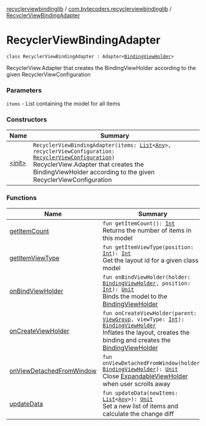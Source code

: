 [recyclerviewbindinglib](../../index.md) / [com.bytecoders.recyclerviewbindinglib](../index.md) / [RecyclerViewBindingAdapter](./index.md)

# RecyclerViewBindingAdapter

`class RecyclerViewBindingAdapter : Adapter<`[`BindingViewHolder`](../../com.bytecoders.recyclerviewbindinglib.viewholder/-binding-view-holder/index.md)`>`

RecyclerView.Adapter that creates the BindingViewHolder according to the
given RecyclerViewConfiguration

### Parameters

`items` - List containing the model for all items

### Constructors

| Name | Summary |
|---|---|
| [&lt;init&gt;](-init-.md) | `RecyclerViewBindingAdapter(items: `[`List`](https://kotlinlang.org/api/latest/jvm/stdlib/kotlin.collections/-list/index.html)`<`[`Any`](https://kotlinlang.org/api/latest/jvm/stdlib/kotlin/-any/index.html)`>, recyclerViewConfiguration: `[`RecyclerViewConfiguration`](../-recycler-view-configuration/index.md)`)`<br>RecyclerView.Adapter that creates the BindingViewHolder according to the given RecyclerViewConfiguration |

### Functions

| Name | Summary |
|---|---|
| [getItemCount](get-item-count.md) | `fun getItemCount(): `[`Int`](https://kotlinlang.org/api/latest/jvm/stdlib/kotlin/-int/index.html)<br>Returns the number of items in this model |
| [getItemViewType](get-item-view-type.md) | `fun getItemViewType(position: `[`Int`](https://kotlinlang.org/api/latest/jvm/stdlib/kotlin/-int/index.html)`): `[`Int`](https://kotlinlang.org/api/latest/jvm/stdlib/kotlin/-int/index.html)<br>Get the layout id for a given class model |
| [onBindViewHolder](on-bind-view-holder.md) | `fun onBindViewHolder(holder: `[`BindingViewHolder`](../../com.bytecoders.recyclerviewbindinglib.viewholder/-binding-view-holder/index.md)`, position: `[`Int`](https://kotlinlang.org/api/latest/jvm/stdlib/kotlin/-int/index.html)`): `[`Unit`](https://kotlinlang.org/api/latest/jvm/stdlib/kotlin/-unit/index.html)<br>Binds the model to the [BindingViewHolder](../../com.bytecoders.recyclerviewbindinglib.viewholder/-binding-view-holder/index.md) |
| [onCreateViewHolder](on-create-view-holder.md) | `fun onCreateViewHolder(parent: `[`ViewGroup`](https://developer.android.com/reference/android/view/ViewGroup.html)`, viewType: `[`Int`](https://kotlinlang.org/api/latest/jvm/stdlib/kotlin/-int/index.html)`): `[`BindingViewHolder`](../../com.bytecoders.recyclerviewbindinglib.viewholder/-binding-view-holder/index.md)<br>Inflates the layout, creates the binding and creates the [BindingViewHolder](../../com.bytecoders.recyclerviewbindinglib.viewholder/-binding-view-holder/index.md) |
| [onViewDetachedFromWindow](on-view-detached-from-window.md) | `fun onViewDetachedFromWindow(holder: `[`BindingViewHolder`](../../com.bytecoders.recyclerviewbindinglib.viewholder/-binding-view-holder/index.md)`): `[`Unit`](https://kotlinlang.org/api/latest/jvm/stdlib/kotlin/-unit/index.html)<br>Close [ExpandableViewHolder](../../com.bytecoders.recyclerviewbindinglib.viewholder/-expandable-view-holder/index.md) when user scrolls away |
| [updateData](update-data.md) | `fun updateData(newItems: `[`List`](https://kotlinlang.org/api/latest/jvm/stdlib/kotlin.collections/-list/index.html)`<`[`Any`](https://kotlinlang.org/api/latest/jvm/stdlib/kotlin/-any/index.html)`>): `[`Unit`](https://kotlinlang.org/api/latest/jvm/stdlib/kotlin/-unit/index.html)<br>Set a new list of items and calculate the change diff |
